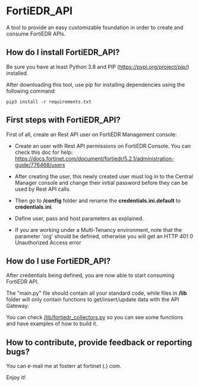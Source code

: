 # FortiEDR_API
A tool to provide an easy customizable foundation in order to create and consume FortiEDR APIs.

## How do I install FortiEDR_API?

Be sure you have at least Python 3.8 and PIP (https://pypi.org/project/pip/) installed.

After downloading this tool, use pip for installing dependencies using the following command:

`pip3 install -r requirements.txt`

## First steps with FortiEDR_API?

First of all, create an Rest API user on FortiEDR Management console:
 * Create an user with Rest API permissions on FortiEDR Console. You can check this doc for help: https://docs.fortinet.com/document/fortiedr/5.2.1/administration-guide/776468/users
 * After creating the user, this newly created user must log in to the Central Manager console and change their initial password before they can be used by Rest API calls.

 * Then go to **/config** folder and rename the **credentials.ini.default** to **credentials.ini**.
 * Define user, pass and host parameters as explained.
 * If you are working under a Multi-Tenancy environment, note that the parameter 'org' should be defined, otherwise you will get an HTTP 401 0 Unauthorized Access error


## How do I use FortiEDR_API?

After credentials being defined, you are now able to start consuming FortiEDR API.

The "main.py" file should contain all your standard code, while files in **/lib** folder will only contain functions to get/insert/update data with the API Gateway.

You can check [/lib/fortiedr_collectors.py](lib/fortiedr_collectors.py) so you can see some functions and have examples of how to build it.



## How to contribute, provide feedback or reporting bugs?

You can e-mail me at fosterr at fortinet (.) com.

Enjoy it!
